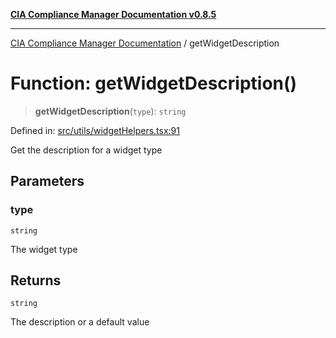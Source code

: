 [**CIA Compliance Manager Documentation v0.8.5**](../README.md)

***

[CIA Compliance Manager Documentation](../globals.md) / getWidgetDescription

# Function: getWidgetDescription()

> **getWidgetDescription**(`type`): `string`

Defined in: [src/utils/widgetHelpers.tsx:91](https://github.com/Hack23/cia-compliance-manager/blob/b799ef22d9067d09cc69eaeddf109ac9dcdce934/src/utils/widgetHelpers.tsx#L91)

Get the description for a widget type

## Parameters

### type

`string`

The widget type

## Returns

`string`

The description or a default value
